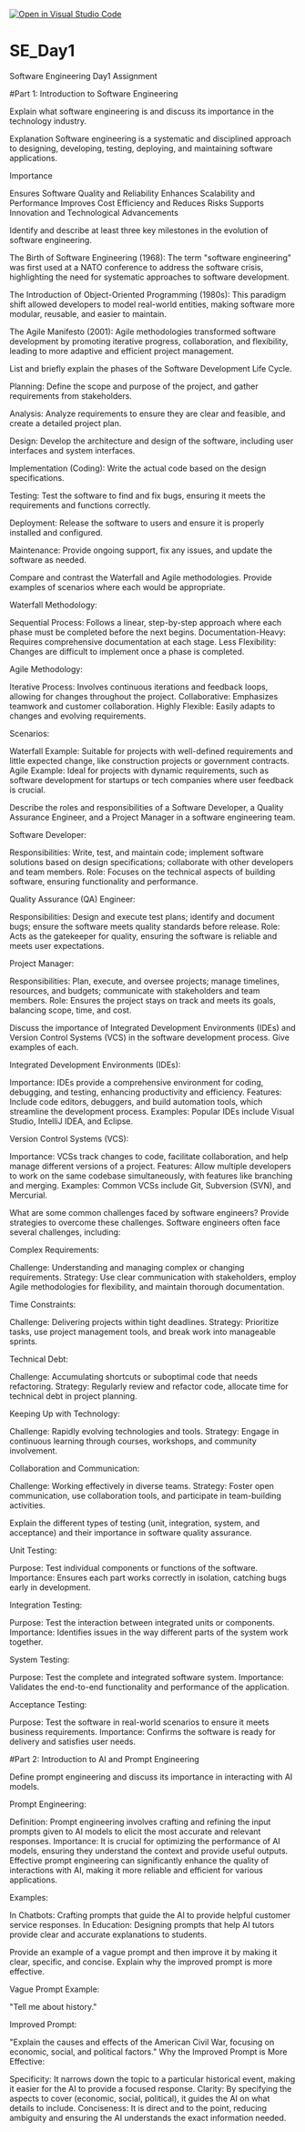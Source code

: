 [![Open in Visual Studio Code](https://classroom.github.com/assets/open-in-vscode-2e0aaae1b6195c2367325f4f02e2d04e9abb55f0b24a779b69b11b9e10269abc.svg)](https://classroom.github.com/online_ide?assignment_repo_id=18445900&assignment_repo_type=AssignmentRepo)
# SE_Day1
Software Engineering Day1 Assignment

#Part 1: Introduction to Software Engineering

Explain what software engineering is and discuss its importance in the technology industry.

Explanation
Software engineering is a systematic and disciplined approach to designing, developing, testing, deploying, and maintaining software applications. 

Importance

Ensures Software Quality and Reliability
Enhances Scalability and Performance
Improves Cost Efficiency and Reduces Risks
Supports Innovation and Technological Advancements

Identify and describe at least three key milestones in the evolution of software engineering.

The Birth of Software Engineering (1968): The term "software engineering" was first used at a NATO conference to address the software crisis, highlighting the need for systematic approaches to software development.

The Introduction of Object-Oriented Programming (1980s): This paradigm shift allowed developers to model real-world entities, making software more modular, reusable, and easier to maintain.

The Agile Manifesto (2001): Agile methodologies transformed software development by promoting iterative progress, collaboration, and flexibility, leading to more adaptive and efficient project management.

List and briefly explain the phases of the Software Development Life Cycle.

Planning: Define the scope and purpose of the project, and gather requirements from stakeholders.

Analysis: Analyze requirements to ensure they are clear and feasible, and create a detailed project plan.

Design: Develop the architecture and design of the software, including user interfaces and system interfaces.

Implementation (Coding): Write the actual code based on the design specifications.

Testing: Test the software to find and fix bugs, ensuring it meets the requirements and functions correctly.

Deployment: Release the software to users and ensure it is properly installed and configured.

Maintenance: Provide ongoing support, fix any issues, and update the software as needed.

Compare and contrast the Waterfall and Agile methodologies. Provide examples of scenarios where each would be appropriate.

Waterfall Methodology:

Sequential Process: Follows a linear, step-by-step approach where each phase must be completed before the next begins.
Documentation-Heavy: Requires comprehensive documentation at each stage.
Less Flexibility: Changes are difficult to implement once a phase is completed.

Agile Methodology:

Iterative Process: Involves continuous iterations and feedback loops, allowing for changes throughout the project.
Collaborative: Emphasizes teamwork and customer collaboration.
Highly Flexible: Easily adapts to changes and evolving requirements.

Scenarios:

Waterfall Example: Suitable for projects with well-defined requirements and little expected change, like construction projects or government contracts.
Agile Example: Ideal for projects with dynamic requirements, such as software development for startups or tech companies where user feedback is crucial.

Describe the roles and responsibilities of a Software Developer, a Quality Assurance Engineer, and a Project Manager in a software engineering team.

Software Developer:

Responsibilities: Write, test, and maintain code; implement software solutions based on design specifications; collaborate with other developers and team members.
Role: Focuses on the technical aspects of building software, ensuring functionality and performance.

Quality Assurance (QA) Engineer:

Responsibilities: Design and execute test plans; identify and document bugs; ensure the software meets quality standards before release.
Role: Acts as the gatekeeper for quality, ensuring the software is reliable and meets user expectations.

Project Manager:

Responsibilities: Plan, execute, and oversee projects; manage timelines, resources, and budgets; communicate with stakeholders and team members.
Role: Ensures the project stays on track and meets its goals, balancing scope, time, and cost.

Discuss the importance of Integrated Development Environments (IDEs) and Version Control Systems (VCS) in the software development process. Give examples of each.

Integrated Development Environments (IDEs):

Importance: IDEs provide a comprehensive environment for coding, debugging, and testing, enhancing productivity and efficiency.
Features: Include code editors, debuggers, and build automation tools, which streamline the development process.
Examples: Popular IDEs include Visual Studio, IntelliJ IDEA, and Eclipse.

Version Control Systems (VCS):

Importance: VCSs track changes to code, facilitate collaboration, and help manage different versions of a project.
Features: Allow multiple developers to work on the same codebase simultaneously, with features like branching and merging.
Examples: Common VCSs include Git, Subversion (SVN), and Mercurial.

What are some common challenges faced by software engineers? Provide strategies to overcome these challenges.
Software engineers often face several challenges, including:

Complex Requirements:

Challenge: Understanding and managing complex or changing requirements.
Strategy: Use clear communication with stakeholders, employ Agile methodologies for flexibility, and maintain thorough documentation.

Time Constraints:

Challenge: Delivering projects within tight deadlines.
Strategy: Prioritize tasks, use project management tools, and break work into manageable sprints.

Technical Debt:

Challenge: Accumulating shortcuts or suboptimal code that needs refactoring.
Strategy: Regularly review and refactor code, allocate time for technical debt in project planning.

Keeping Up with Technology:

Challenge: Rapidly evolving technologies and tools.
Strategy: Engage in continuous learning through courses, workshops, and community involvement.

Collaboration and Communication:

Challenge: Working effectively in diverse teams.
Strategy: Foster open communication, use collaboration tools, and participate in team-building activities.

Explain the different types of testing (unit, integration, system, and acceptance) and their importance in software quality assurance.

Unit Testing:

Purpose: Test individual components or functions of the software.
Importance: Ensures each part works correctly in isolation, catching bugs early in development.

Integration Testing:

Purpose: Test the interaction between integrated units or components.
Importance: Identifies issues in the way different parts of the system work together.

System Testing:

Purpose: Test the complete and integrated software system.
Importance: Validates the end-to-end functionality and performance of the application.

Acceptance Testing:

Purpose: Test the software in real-world scenarios to ensure it meets business requirements.
Importance: Confirms the software is ready for delivery and satisfies user needs.

#Part 2: Introduction to AI and Prompt Engineering


Define prompt engineering and discuss its importance in interacting with AI models.

Prompt Engineering:

Definition: Prompt engineering involves crafting and refining the input prompts given to AI models to elicit the most accurate and relevant responses.
Importance: It is crucial for optimizing the performance of AI models, ensuring they understand the context and provide useful outputs. Effective prompt engineering can significantly enhance the quality of interactions with AI, making it more reliable and efficient for various applications.

Examples:

In Chatbots: Crafting prompts that guide the AI to provide helpful customer service responses.
In Education: Designing prompts that help AI tutors provide clear and accurate explanations to students.

Provide an example of a vague prompt and then improve it by making it clear, specific, and concise. Explain why the improved prompt is more effective.

Vague Prompt Example:

"Tell me about history."

Improved Prompt:

"Explain the causes and effects of the American Civil War, focusing on economic, social, and political factors."
Why the Improved Prompt is More Effective:

Specificity: It narrows down the topic to a particular historical event, making it easier for the AI to provide a focused response.
Clarity: By specifying the aspects to cover (economic, social, political), it guides the AI on what details to include.
Conciseness: It is direct and to the point, reducing ambiguity and ensuring the AI understands the exact information needed.

